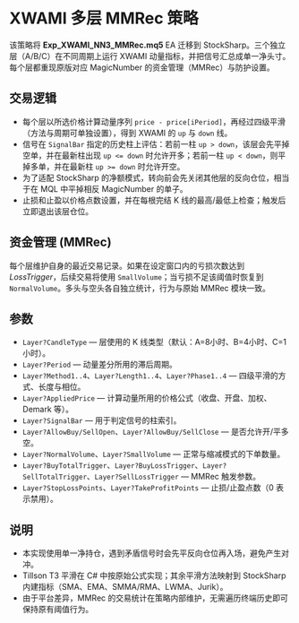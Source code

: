 # XWAMI 多层 MMRec 策略

该策略将 **Exp_XWAMI_NN3_MMRec.mq5** EA 迁移到 StockSharp。三个独立层（A/B/C）在不同周期上运行 XWAMI 动量指标，并把信号汇总成单一净头寸。每个层都重现原版对应 MagicNumber 的资金管理（MMRec）与防护设置。

## 交易逻辑

* 每个层以所选价格计算动量序列 `price - price[iPeriod]`，再经过四级平滑（方法与周期可单独设置），得到 XWAMI 的 `up` 与 `down` 线。
* 信号在 `SignalBar` 指定的历史柱上评估：若前一柱 `up > down`，该层会先平掉空单，并在最新柱出现 `up <= down` 时允许开多；若前一柱 `up < down`，则平掉多单，并在最新柱 `up >= down` 时允许开空。
* 为了适配 StockSharp 的净额模式，转向前会先关闭其他层的反向仓位，相当于在 MQL 中平掉相反 MagicNumber 的单子。
* 止损和止盈以价格点数设置，并在每根完结 K 线的最高/最低上检查；触发后立即退出该层仓位。

## 资金管理 (MMRec)

每个层维护自身的最近交易记录。如果在设定窗口内的亏损次数达到 *LossTrigger*，后续交易将使用 `SmallVolume`；当亏损不足该阈值时恢复到 `NormalVolume`。多头与空头各自独立统计，行为与原始 MMRec 模块一致。

## 参数

* `Layer?CandleType` — 层使用的 K 线类型（默认：A=8小时、B=4小时、C=1小时）。
* `Layer?Period` — 动量差分所用的滞后周期。
* `Layer?Method1..4`、`Layer?Length1..4`、`Layer?Phase1..4` — 四级平滑的方式、长度与相位。
* `Layer?AppliedPrice` — 计算动量所用的价格公式（收盘、开盘、加权、Demark 等）。
* `Layer?SignalBar` — 用于判定信号的柱索引。
* `Layer?AllowBuy/SellOpen`、`Layer?AllowBuy/SellClose` — 是否允许开/平多空。
* `Layer?NormalVolume`、`Layer?SmallVolume` — 正常与缩减模式的下单数量。
* `Layer?BuyTotalTrigger`、`Layer?BuyLossTrigger`、`Layer?SellTotalTrigger`、`Layer?SellLossTrigger` — MMRec 触发参数。
* `Layer?StopLossPoints`、`Layer?TakeProfitPoints` — 止损/止盈点数（0 表示禁用）。

## 说明

* 本实现使用单一净持仓，遇到矛盾信号时会先平反向仓位再入场，避免产生对冲。
* Tillson T3 平滑在 C# 中按原始公式实现；其余平滑方法映射到 StockSharp 内建指标（SMA、EMA、SMMA/RMA、LWMA、Jurik）。
* 由于平台差异，MMRec 的交易统计在策略内部维护，无需遍历终端历史即可保持原有阈值行为。
